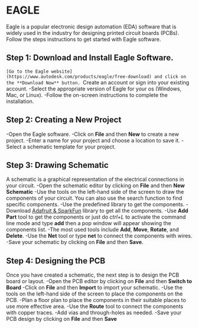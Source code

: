 # EAGLE
Eagle is a popular electronic design automation (EDA) software that is widely used in the industry for designing printed circuit boards (PCBs). Follow the steps instructions to get started with Eagle software.
## Step 1: Download and Install Eagle Software.
`[Go to the Eagle website](https://www.autodesk.com/products/eagle/free-download) and click on the **Download Now** button.
`Create an account or sign into your existing account.
-Select the appropriate version of Eagle for your os (Windows, Mac, or Linux).
-Follow the on-screen instructions to complete the installation.
## Step 2: Creating a New Project
-Open the Eagle software.
-Click on **File** and then **New** to create a new project.
-Enter a name for your project and choose a location to save it.
-Select a schematic template for your project.
## Step 3: Drawing Schematic
A schematic is a graphical representation of the electrical connections in your circuit.
-Open the schematic editor by clicking on **File** and then **New Schematic**
-Use the tools on the left-hand side of the screen to draw the components of your circuit. You can also use the search function to find specific components.
-Use the predefined library to get the components.
-Download [Adafruit & SparkFun](https://www.autodesk.com/products/fusion-360/blog/library-basics-install-use-sparkfun-adafruit-libraries-autodesk-eagle) library to get all the components.
-Use **Add Part** tool to get the components or just do *ctrl+L* to activate the command line mode and type **add** then a pop window will appear showing the components list.
-The most used tools include **Add**, **Move**, **Rotate**, and **Delete**.
-Use the **Net** tool or type **net** to connect the components with wires.
-Save your schematic by clicking on **File** and then **Save**.
## Step 4: Designing the PCB
Once you have created a schematic, the next step is to design the PCB board or layout.
-Open the PCB editor by clicking on **File** and then **Switch to Board**
-Click on **File** and then **Import** to import your schematic.
-Use the tools on the left-hand side of the screen to place the components on the PCB.
-Plan a floor plan to place the components in their suitable places to use more effective area.
-Use the **Route** tool to connect the components with copper traces.
-Add vias and through-holes as needed.
-Save your PCB design by clicking on **File** and then **Save**

